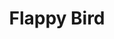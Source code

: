 ---
layout : sparkle
title : "Flappy Bird"
summary : "Charlie Gerard created this fun experiment where you can play the Flappy Bird game with browser windows. Remove the pop-up block to make it work."
visit : https://flappy-windows.netlify.com/
tags : []
category : "game"
---